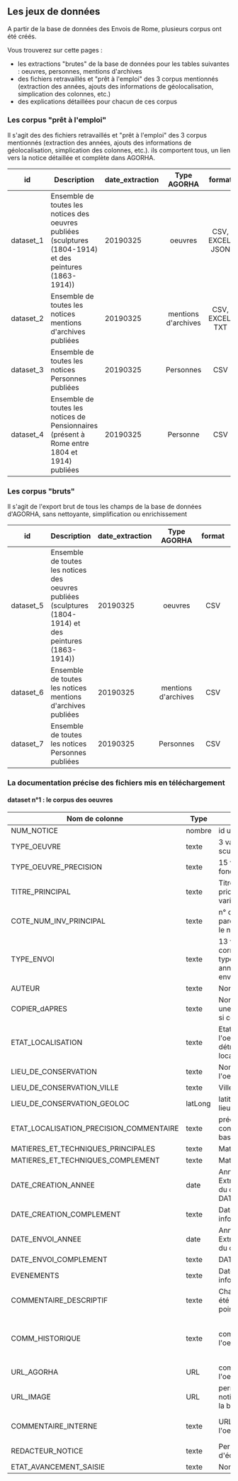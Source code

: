 
## Les jeux de données

A partir de la base de données des Envois de Rome, plusieurs corpus ont été créés. 

Vous trouverez sur cette pages :
* les extractions "brutes" de la base de données pour les tables suivantes : oeuvres, personnes, mentions d'archives
* des fichiers retravaillés et "prêt à l'emploi" des 3 corpus mentionnés (extraction des années, ajouts des informations de géolocalisation, simplication des colonnes, etc.)
* des explications détaillées pour chacun de ces corpus

### Les corpus "prêt à l'emploi"

Il s'agit des des fichiers retravaillés et "prêt à l'emploi" des 3 corpus mentionnés (extraction des années, ajouts des informations de géolocalisation, simplication des colonnes, etc.). ils comportent tous, un lien vers la notice détaillée et complète dans AGORHA.

| id        | Description                                                                                                 | date_extraction |     Type AGORHA     |      format      | nom du fichier - Télécharger                                                                                                                                                                                                                                                                      |     Volumétrie    |
|-----------|-------------------------------------------------------------------------------------------------------------|-----------------|:-------------------:|:----------------:|---------------------------------------------------------------------------------------------------------------------------------------------------------------------------------------------------------------------------------------------------------------------------------------------------|:-----------------:|
| dataset_1 | Ensemble de toutes les notices des oeuvres publiées (sculptures (1804-1914) et des peintures (1863-1914))   | 20190325        |       oeuvres       | CSV, EXCEL, JSON | [Export_EnvoisdeRome_oeuvres_20190325.csv](./Export_EnvoisdeRome_oeuvres_20190325.csv) [Export_EnvoisdeRome_oeuvres_20190325.xlsx](./Export_EnvoisdeRome_oeuvres_20190325.xlsx)  [Export_EnvoisdeRome_oeuvres_forPalladio_20190325.json](./Export_EnvoisdeRome_oeuvres_forPalladio_20190325.json) |    1100 oeuvres   |
| dataset_2 | Ensemble de toutes les notices mentions d'archives publiées                                                 | 20190325        | mentions d'archives |  CSV, EXCEL, TXT | [Export_EnvoisdeRome_Rapports_20190325.csv](./Export_EnvoisdeRome_Rapports_20190325) [Export_EnvoisdeRome_Rapports_20190325.xlsx](./Export_EnvoisdeRome_Rapports_20190325) [Export_EnvoisdeRome_Rapports_20190325.zip](./Export_EnvoisdeRome_Rapports_20190325)                                   |    599 rapports   |
| dataset_3 | Ensemble de toutes les notices Personnes publiées                                                           | 20190325        |      Personnes      |        CSV       | [Export_EnvoisdeRome_ToutesPersonnes_20190325.csv](./Export_EnvoisdeRome_ToutesPersonnes_20190325.csv)                                                                                                                                                                                            |   378 personnes   |
| dataset_4 | Ensemble de toutes les notices de Pensionnaires (présent à Rome entre 1804 et 1914) publiées                | 20190325        |       Personne      |        CSV       | [Export_EnvoisdeRome_Pensionnaires_20190325.csv](./Export_EnvoisdeRome_Pensionnaires_20190325.csv)                                                                                                                                                                                                | 246 pensionnaires |


### Les corpus "bruts"

Il s'agit de l'export brut de tous les champs de la base de données d'AGORHA, sans nettoyante, simplification ou enrichissement

| id        | Description                                                                                               | date_extraction |     Type AGORHA     | format | nom du fichier - Télécharger                                                                                     |   Volumétrie  |
|-----------|-----------------------------------------------------------------------------------------------------------|-----------------|:-------------------:|:------:|------------------------------------------------------------------------------------------------------------------|:-------------:|
| dataset_5 | Ensemble de toutes les notices des oeuvres publiées (sculptures (1804-1914) et des peintures (1863-1914)) | 20190325        |       oeuvres       |   CSV  | [Exports_EnvoisdeRome_oeuvres_Brut_20190325.csv](./Exports_EnvoisdeRome_oeuvres_Brut_20190325.csv)               |  1100 oeuvres |
| dataset_6 | Ensemble de toutes les notices mentions d'archives publiées                                               | 20190325        | mentions d'archives |   CSV  | [Export_EnvoisdeRome_Rapports_Brut_20190325.csv](./Export_EnvoisdeRome_Rapports_Brut_20190325.csv)               |  599 rapports |
| dataset_7 | Ensemble de toutes les notices Personnes publiées                                                         | 20190325        |      Personnes      |   CSV  | [Export_EnvoisdeRome_ToutesPersonnes_Brut_20190325.csv](./Export_EnvoisdeRome_ToutesPersonnes_Brut_20190325.csv) | 378 personnes |

### La documentation précise des fichiers mis en téléchargement

#### dataset n°1 : le corpus des oeuvres


| Nom de colonne                          | Type    | Description                                                                                                                                 | Exemple                                                                                                                                                                                                                                                                                                                                              |
|-----------------------------------------|---------|---------------------------------------------------------------------------------------------------------------------------------------------|------------------------------------------------------------------------------------------------------------------------------------------------------------------------------------------------------------------------------------------------------------------------------------------------------------------------------------------------------|
| NUM_NOTICE                              | nombre  | id unique à chaque oeuvre                                                                                                                   | 260024                                                                                                                                                                                                                                                                                                                                               |
| TYPE_OEUVRE                             | texte   | 3 variables possibles : peinture, sculpture, dessin                                                                                         | peinture                                                                                                                                                                                                                                                                                                                                             |
| TYPE_OEUVRE_PRECISION                   | texte   | 15 variable possibles, en fonction de TYPE_OEUVRE                                                                                           | tableau                                                                                                                                                                                                                                                                                                                                              |
| TITRE_PRINCIPAL                         | texte   | Titre de l'oeuvre. Uniquement le pricnipal, pas les différentes variantes                                                                   | Isaïe, copie d'après Michel-Ange                                                                                                                                                                                                                                                                                                                     |
| COTE_NUM_INV_PRINCIPAL                  | texte   | n° d'inventaire avec entre parenthèse le lieu. Uniquement le n° d'inventaire le plus récent                                                 | Env Pture 65 (numéro d'inventaire ENSBA)                                                                                                                                                                                                                                                                                                             |
| TYPE_ENVOI                              | texte   | 13 variables possibles correspondant aux principaux types d'envois (envoi 1ère année; envoi non reglémentaire, envoir supplémentaire, etc.) | envoi 3e année                                                                                                                                                                                                                                                                                                                                       |
| AUTEUR                                  | texte   | Nom de l'artiste                                                                                                                            | Axilette, Alexis                                                                                                                                                                                                                                                                                                                                     |
| COPIER_dAPRES                           | texte   | Nom de l'artiste si l'oeuvre est une copie d'après. Champ vide si ce n'est pas le cas                                                       | Michelangelo                                                                                                                                                                                                                                                                                                                                         |
| ETAT_LOCALISATION                       | texte   | Etat actuelle de localisation de l'oeuvre. 4 variables possibles : détruit, localisation inconnue, localisé, non retrouvé                   | localisé                                                                                                                                                                                                                                                                                                                                             |
| LIEU_DE_CONSERVATION                    | texte   | Nom de l'institution qui conserve l'oeuvre                                                                                                  | Ecole nationale supérieure des beaux-arts (Paris)                                                                                                                                                                                                                                                                                                    |
| LIEU_DE_CONSERVATION_VILLE              | texte   | Ville du lieu de conservation                                                                                                               | Paris                                                                                                                                                                                                                                                                                                                                                |
| LIEU_DE_CONSERVATION_GEOLOC             | latLong | latitude et longitude de la ville du lieu de conservation                                                                                   | 48.856577777778,2.3518277777778                                                                                                                                                                                                                                                                                                                      |
| ETAT_LOCALISATION_PRECISION_COMMENTAIRE | texte   | précision du lieux de conservation si rempli dans la base de données                                                                        |                                                                                                                                                                                                                                                                                                                                                      |
| MATIERES_ET_TECHNIQUES_PRINCIPALES      | texte   | Matière et technique                                                                                                                        | peint                                                                                                                                                                                                                                                                                                                                                |
| MATIERES_ET_TECHNIQUES_COMPLEMENT       | texte   | Matière et technique                                                                                                                        | détrempe                                                                                                                                                                                                                                                                                                                                             |
| DATE_CREATION_ANNEE                     | date    | Année de création de l'oeuvre. Extraction automatique à partir du champ texte DATE_CREATION_COMPLEMENT                                      | 1888                                                                                                                                                                                                                                                                                                                                                 |
| DATE_CREATION_COMPLEMENT                | texte   | Date de création de l'oeuvre, information plus précise                                                                                      | 1888                                                                                                                                                                                                                                                                                                                                                 |
| DATE_ENVOI_ANNEE                        | date    | Année de création de l'oeuvre. Extraction automatique à partir du champ texte                                                               | 1889                                                                                                                                                                                                                                                                                                                                                 |
| DATE_ENVOI_COMPLEMENT                   | texte   | DATE_ENVOI_COMPLEMENT                                                                                                                       | 13 mars 1889                                                                                                                                                                                                                                                                                                                                         |
| EVENEMENTS                              | texte   | Date de création de l'oeuvre, information plus précise                                                                                      | EXPOSITIONS : 1889, juillet, du 1er au 8, Rome, Villa Médicis ; 1889, octobre, du 19 au 26, Paris, École des beaux-arts #                                                                                                                                                                                                                            |
| COMMENTAIRE_DESCRIPTIF                  | texte   | Chaque exposition ou l'oeuvre a été exposée, séparée par un point-virgule                                                                   | copie partielle d'après Michel-Ange à la chapelle Sixtine (Rome)                                                                                                                                                                                                                                                                                     |
| COMM_HISTORIQUE                         | texte   | commentaire descriptif de l'oeuvre                                                                                                          | Exécuté à Rome, au Vatican, dans la Chapelle Sixtine. Achevé au mois de mars 1889 (État envois, 1889, peinture). Exposé achevé à la Villa Médicis au début du mois de juillet 1889 et à l'École des beaux-arts au courant du mois d'octobre. Placé dans la chapelle des Petits-Augustins (mur droit) de l'École nationale supérieure des beaux-arts. |
| URL_AGORHA                              | URL     | commentaire historique de l'oeuvre                                                                                                          | https://agorha.inha.fr/inhaprod/ark:/54721/003260024                                                                                                                                                                                                                                                                                                 |
| URL_IMAGE                               | URL     | permalien renvoyant vers la notice complète delo'uevre dans la base AGORHA                                                                  | https://agorha.inha.fr/inhaoai/servlet/DocViewerServlet?file=folder_0001/folder_0001/folder_0006/folder_0007/elem_0088/EnvP065-17446_low.jpg                                                                                                                                                                                                         |
| COMMENTAIRE_INTERNE                     | texte   | URL de la vignette si la notice de l'oeuvre est illustrée.                                                                                  | Base Envois de Rome FMP, fichier Objets.fp7, notice : £Axilette, Alexis-5£ Notice créée le : 06/08/2002. Notice modifiée le : 27/09/2018. Rédacteur : France Lechleiter.                                                                                                                                                                             |
| REDACTEUR_NOTICE                        | texte   | Permet de connaitre l'historique d'édition de la notice                                                                                     | France Lechleiter                                                                                                                                                                                                                                                                                                                                    |
| ETAT_AVANCEMENT_SAISIE                  | texte   | Nom du rédacteur de la notice                                                                                                               | Publiée                                                                                                                                                                                                                                                                                                                                              |
